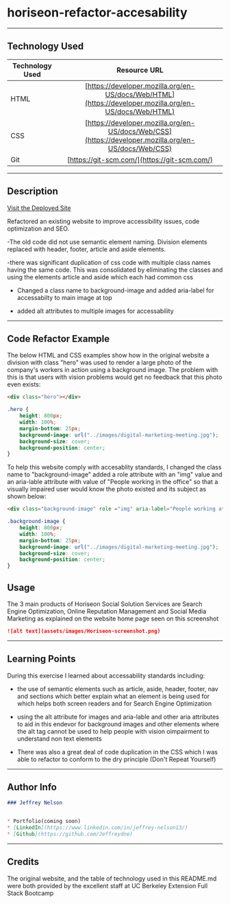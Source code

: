 # horiseon-refactor-accesability

---

## Technology Used 

| Technology Used         | Resource URL           | 
| ------------- |:-------------:| 
| HTML    | [https://developer.mozilla.org/en-US/docs/Web/HTML](https://developer.mozilla.org/en-US/docs/Web/HTML) | 
| CSS     | [https://developer.mozilla.org/en-US/docs/Web/CSS](https://developer.mozilla.org/en-US/docs/Web/CSS)      |   
| Git | [https://git-scm.com/](https://git-scm.com/)     |    

---

## Description

[Visit the Deployed Site](https://youtu.be/BFyeuLhjcPY)

Refactored an existing website to improve accessibility issues, code optimization and SEO. 

-The old code did not use semantic element naming. Division elements replaced with header, footer, article and aside elements.

-there was significant duplication of css code with multiple class names having the same code. This was consolidated by eliminating the classes and using the elements article and aside which each had common css

- Changed a class name to background-image and added aria-label for accessabilty to main image at top

- added alt attributes to multiple images for accessability

---

## Code Refactor Example

The below HTML and CSS examples show how in the original website a division with class "hero" was used to render a large photo of the company's workers in action using a background image. The problem with this is that users with vision problems would get no feedback that this photo even exists:

```HTML
<div class="hero"></div>
```
```CSS
.hero {
    height: 800px;
    width: 100%;
    margin-bottom: 25px;
    background-image: url("../images/digital-marketing-meeting.jpg");
    background-size: cover;
    background-position: center;
}
```
To help this website comply with accesablity standards, I changed the class name to "background-image" added a role attribute with an "img" value and an aria-lable attribute with value of "People working in the office" so that a visually impaired user would know the photo existed and its subject as shown below: 

```HTML
<div class="background-image" role ="img" aria-label="People working at the office"></div>
```

```CSS
.background-image {
    height: 800px;
    width: 100%;
    margin-bottom: 25px;
    background-image: url("../images/digital-marketing-meeting.jpg");
    background-size: cover;
    background-position: center;
}
```
## Usage

The 3 main products of Horiseon Social Solution Services are Search Engine Optimization, Online Reputation Management and Social Media Marketing as explained on the website home page seen on this screenshot

```md
![alt text](assets/images/Horiseon-screenshot.png)
```
---

## Learning Points

During this exercise I learned about accessability standards including:

* the use of semantic elements such as article, aside, header, footer, nav and sections which better explain what an element is being used for which helps both screen readers and for Search Engine Optimization

* using the alt attribute for images and aria-lable and other aria attributes to aid in this endevor for background images and other elements where the alt tag cannot be used to help people with vision oimpairment to understand non text elements

* There was also a great deal of code duplication in the CSS which I was able to refactor to conform to the dry principle (Don't Repeat Yourself) 

---

## Author Info

```md
### Jeffrey Nelson


* Portfolio(coming soon)
* [LinkedIn](https://www.linkedin.com/in/jeffrey-nelson13/)
* [Github](https://github.com/Jeffreydne)
```

---
## Credits

The original website, and the table of technology used  in this README.md were both provided by the excellent staff at UC Berkeley Extension Full Stack Bootcamp